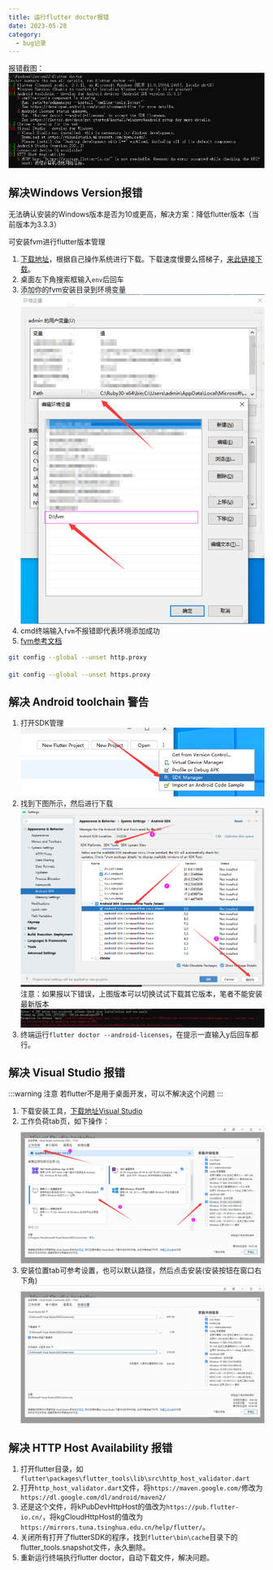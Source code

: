 ```yaml
---
title: 运行flutter doctor报错
date: 2023-05-28
category:
  - bug记录
---
```



<!-- more -->

报错截图：  
![](./images/flutter-doctor-error.png)


## 解决Windows Version报错
无法确认安装的Windows版本是否为10或更高，解决方案：降低flutter版本（当前版本为3.3.3）

可安装fvm进行flutter版本管理 
1. [下载地址](https://github.com/fluttertools/fvm/releases)，根据自己操作系统进行下载。下载速度慢要么搭梯子，[来此链接下载](https://d.serctl.com/?dl_start)。
2. 桌面左下角搜索框输入`env`后回车
3. 添加你的fvm安装目录到环境变量
![](./images/fvm-env.png)
4. cmd终端输入`fvm`不报错即代表环境添加成功
5. [fvm参考文档](https://fvm.app/)

```bash
git config --global --unset http.proxy 

git config --global --unset https.proxy 
```


## 解决 Android toolchain 警告

1. 打开SDK管理
![](./images/flutter-android-sdk-manger.png)
2. 找到下图所示，然后进行下载
![](./images/flutter-android-download-sdk.png)
注意：如果报以下错误，上图版本可以切换试试下载其它版本，笔者不能安装最新版本
![](./images/flutter-android-download-sdk-error.png)
3. 终端运行`flutter doctor --android-licenses`，在提示一直输入y后回车都行。

## 解决 Visual Studio 报错

:::warning 注意
若flutter不是用于桌面开发，可以不解决这个问题
:::

1. 下载安装工具，[下载地址Visual Studio](https://visualstudio.microsoft.com/zh-hans/downloads/)
2. 工作负荷tab页，如下操作：
![](./images/flutter-doctor-download-c++.png)
3. 安装位置tab可参考设置，也可以默认路径，然后点击安装(安装按钮在窗口右下角)
![](./images/flutter-doctor-download-c++-path.png)


## 解决  HTTP Host Availability 报错

1. 打开flutter目录，如`flutter\packages\flutter_tools\lib\src\http_host_validator.dart`
2. 打开`http_host_validator.dart`文件，将`https://maven.google.com/`修改为`https://dl.google.com/dl/android/maven2/`
3. 还是这个文件，将kPubDevHttpHost的值改为`https://pub.flutter-io.cn/`，将kgCloudHttpHost的值改为`https://mirrors.tuna.tsinghua.edu.cn/help/flutter/`。
4. 关闭所有打开了flutterSDK的程序，找到`flutter\bin\cache`目录下的flutter_tools.snapshot文件，永久删除。
5. 重新运行终端执行flutter doctor，自动下载文件，解决问题。


